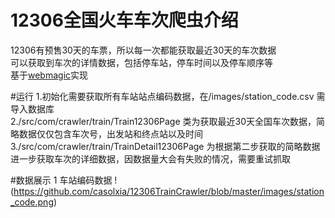# 12306全国火车车次爬虫介绍
12306有预售30天的车票，所以每一次都能获取最近30天的车次数据  
可以获取到车次的详情数据，包括停车站，停车时间以及停车顺序等  
基于[webmagic](http://webmagic.io/)实现  

#运行
1.初始化需要获取所有车站站点编码数据，在/images/station_code.csv 需导入数据库  
2./src/com/crawler/train/Train12306Page 类为获取最近30天全国车次数据，简略数据仅仅包含车次号，出发站和终点站以及时间  
3./src/com/crawler/train/TrainDetail12306Page 为根据第二步获取的简略数据进一步获取车次的详细数据，因数据量大会有失败的情况，需要重试抓取  

#数据展示
1 车站编码数据
!(https://github.com/casolxia/12306TrainCrawler/blob/master/images/station_code.png)

